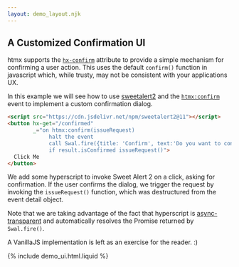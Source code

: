 ```yaml
---
layout: demo_layout.njk
---
```

        
## A Customized Confirmation UI

htmx supports the [`hx-confirm`](/attributes/hx-confirm) attribute to provide a simple mechanism for confirming a user
action.  This uses the default `confirm()` function in javascript which, while trusty, may not be consistent with your 
applications UX.

In this example we will see how to use [sweetalert2](https://sweetalert2.github.io) and the [`htmx:confirm`](/events#htmx:confirm)
event to implement a custom confirmation dialog.

```html
<script src="https://cdn.jsdelivr.net/npm/sweetalert2@11"></script>
<button hx-get="/confirmed"
        _="on htmx:confirm(issueRequest)
             halt the event
             call Swal.fire({title: 'Confirm', text:'Do you want to continue?'})
             if result.isConfirmed issueRequest()">
  Click Me
</button>
```

We add some hyperscript to invoke Sweet Alert 2 on a click, asking for confirmation.  If the user confirms
the dialog, we trigger the request by invoking the `issueRequest()` function, which was destructured from the event
detail object.

Note that we are taking advantage of the fact that hyperscript is [async-transparent](https://hyperscript.org/docs/#async)
and automatically resolves the Promise returned by `Swal.fire()`.

A VanillaJS implementation is left as an exercise for the reader.  :)

{% include demo_ui.html.liquid %}

<script src="https://cdn.jsdelivr.net/npm/sweetalert2@11"></script>

<script>

    //=========================================================================
    // Fake Server Side Code
    //=========================================================================

    // routes
    init("/demo", function(request, params){
      return initialUI();
    });
    
    onGet("/confirmed", function (request, params) {
        return "Confirmed"
    });
    
    // templates
    function initialUI() {
      return `<button hx-trigger='confirmed'
                      hx-get="/confirmed"
                      _="on click
                           call Swal.fire({title: 'Confirm', text:'Do you want to continue?'})
                           if result.isConfirmed trigger confirmed">
                Click Me
              </button>`;
    }

</script>
